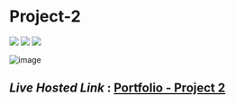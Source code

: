 # Project-2
<img src="https://img.shields.io/badge/Project%202-Restaurant%20Landing%20Page-green">&nbsp;<img src="https://img.shields.io/badge/Used-HTML5-orange">&nbsp;<img src="https://img.shields.io/badge/Used-CSS3-blue">

![image](https://user-images.githubusercontent.com/91872149/181812400-a042a96e-27d8-451a-8c6b-23a933aaed23.png)


## _Live Hosted Link_ : [Portfolio - Project 2](https://live-class-assignment-02.netlify.app/)

